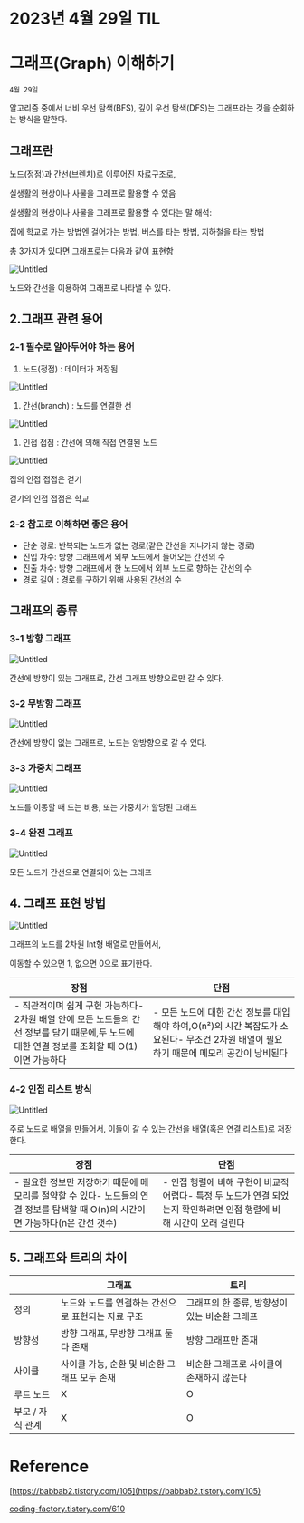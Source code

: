 # 2023년 4월 29일 TIL

# 그래프(Graph) 이해하기

`4월 29일`

알고리즘 중에서 너비 우선 탐색(BFS), 깊이 우선 탐색(DFS)는 그래프라는 것을 순회하는 방식을 말한다.

## 그래프란

노드(정점)과 간선(브렌치)로 이루어진 자료구조로,

실생활의 현상이나 사물을 그래프로 활용할 수 있음

실생활의 현상이나 사물을 그래프로 활용할 수 있다는 말 해석:

집에 학교로 가는 방법엔 걸어가는 방법, 버스를 타는 방법, 지하철을 타는 방법

총 3가지가 있다면 그래프로는 다음과 같이 표현함

![Untitled](https://s3-us-west-2.amazonaws.com/secure.notion-static.com/09afef16-6efd-4220-bc0b-04ef4af91350/Untitled.png)

노드와 간선을 이용하여 그래프로 나타낼 수 있다.

## 2.그래프 관련 용어

### 2-1 필수로 알아두어야 하는 용어

1. 노드(정점) : 데이터가 저장됨

![Untitled](https://s3-us-west-2.amazonaws.com/secure.notion-static.com/82bbd609-02cb-4b32-91aa-34d923f4fc20/Untitled.png)

1. 간선(branch) : 노드를 연결한 선

![Untitled](https://s3-us-west-2.amazonaws.com/secure.notion-static.com/8ecd65f9-c54c-4400-9bcf-a7f4e671f07b/Untitled.png)

1. 인접 접점 : 간선에 의해 직접 연결된 노드

![Untitled](https://s3-us-west-2.amazonaws.com/secure.notion-static.com/ce86774e-709a-47bf-a632-f71f43bbb436/Untitled.png)

집의 인접 접접은 걷기

걷기의 인접 접점은 학교

### 2-2 참고로 이해하면 좋은 용어

- 단순 경로: 반복되는 노드가 없는 경로(같은 간선을 지나가지 않는 경로)
- 진입 차수: 방향 그래프에서 외부 노드에서 들어오는 간선의 수
- 진출 차수: 방향 그래프에서 한 노드에서 외부 노드로 향하는 간선의 수
- 경로 길이 : 경로를 구하기 위해 사용된 간선의 수

## 그래프의 종류

### 3-1 방향 그래프

![Untitled](https://s3-us-west-2.amazonaws.com/secure.notion-static.com/b60069ac-aa1f-4ec8-b5a9-072ffb8d6521/Untitled.png)

간선에 방향이 있는 그래프로, 간선 그래프 방향으로만 갈 수 있다.

### 3-2 무방향 그래프

![Untitled](https://s3-us-west-2.amazonaws.com/secure.notion-static.com/bb45988f-fb73-4856-bda6-d19825a21428/Untitled.png)

간선에 방향이 없는 그래프로, 노드는 양방향으로 갈 수 있다.

### 3-3 가중치 그래프

![Untitled](https://s3-us-west-2.amazonaws.com/secure.notion-static.com/aebed290-ba90-4167-a1c5-acdd7de117b9/Untitled.png)

노드를 이동할 때 드는 비용, 또는 가중치가 할당된 그래프

### 3-4 완전 그래프

![Untitled](https://s3-us-west-2.amazonaws.com/secure.notion-static.com/60c5d031-4870-4a2b-b6a4-c8a322f68c01/Untitled.png)

모든 노드가 간선으로 연결되어 있는 그래프

## 4. 그래프 표현 방법

![Untitled](https://s3-us-west-2.amazonaws.com/secure.notion-static.com/2f04e789-8fe2-4505-87a2-36a481503a76/Untitled.png)

그래프의 노드를 2차원 Int형 배열로 만들어서,

이동할 수 있으면 1, 없으면 0으로 표기한다.

| 장점 | 단점 |
| --- | --- |
| - 직관적이며 쉽게 구현 가능하다- 2차원 배열 안에 모든 노드들의 간선 정보를 담기 때문에,두 노드에 대한 연결 정보를 조회할 때 O(1)이면 가능하다 | - 모든 노드에 대한 간선 정보를 대입해야 하여,O(n²)의 시간 복잡도가 소요된다- 무조건 2차원 배열이 필요하기 때문에 메모리 공간이 낭비된다 |

### 4-2 인접 리스트 방식

![Untitled](https://s3-us-west-2.amazonaws.com/secure.notion-static.com/2dfabaca-aabc-4dd1-8728-a8224967cc1a/Untitled.png)

주로 노드로 배열을 만들어서, 이들이 갈 수 있는 간선을 배열(혹은 연결 리스트)로 저장한다.

| 장점 | 단점 |
| --- | --- |
| - 필요한 정보만 저장하기 때문에 메모리를 절약할 수 있다- 노드들의 연결 정보를 탐색할 때 O(n)의 시간이면 가능하다(n은 간선 갯수) | - 인접 행렬에 비해 구현이 비교적 어렵다- 특정 두 노드가 연결 되었는지 확인하려면 인접 행렬에 비해 시간이 오래 걸린다 |

## 5. 그래프와 트리의 차이

|  | 그래프 | 트리 |
| --- | --- | --- |
| 정의 | 노드와 노드를 연결하는 간선으로 표현되는 자료 구조 | 그래프의 한 종류, 방향성이 있는 비순환 그래프 |
| 방향성 | 방향 그래프, 무방향 그래프 둘다 존재 | 방향 그래프만 존재 |
| 사이클 | 사이클 가능, 순환 및 비순환 그래프 모두 존재 | 비순환 그래프로 사이클이 존재하지 않는다 |
| 루트 노드 | X | O |
| 부모 / 자식 관계 | X | O |

# Reference

[https://babbab2.tistory.com/105](https://babbab2.tistory.com/105)

[coding-factory.tistory.com/610](https://coding-factory.tistory.com/610)
